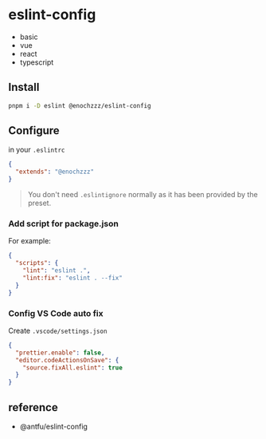 # eslint-config

- basic
- vue
- react
- typescript

## Install

```bash
pnpm i -D eslint @enochzzz/eslint-config
```

## Configure

in your `.eslintrc`

```json
{
  "extends": "@enochzzz"
}
```

> You don't need `.eslintignore` normally as it has been provided by the preset.

### Add script for package.json

For example:

```json
{
  "scripts": {
    "lint": "eslint .",
    "lint:fix": "eslint . --fix"
  }
}
```

### Config VS Code auto fix

Create `.vscode/settings.json`

```json
{
  "prettier.enable": false,
  "editor.codeActionsOnSave": {
    "source.fixAll.eslint": true
  }
}
```


## reference

- @antfu/eslint-config

